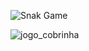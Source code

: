 ![Snak Game](https://user-images.githubusercontent.com/25308254/81981693-a45cd300-95fe-11ea-9aec-256e5ec131fe.PNG)

![jogo_cobrinha](https://user-images.githubusercontent.com/25308254/81986307-8f377280-9605-11ea-8f96-b32f47df3990.PNG)
